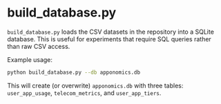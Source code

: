 # build_database.py

`build_database.py` loads the CSV datasets in the repository into a SQLite
database. This is useful for experiments that require SQL queries rather than
raw CSV access.

Example usage:

```bash
python build_database.py --db apponomics.db
```

This will create (or overwrite) `apponomics.db` with three tables:
`user_app_usage`, `telecom_metrics`, and `user_app_tiers`.
